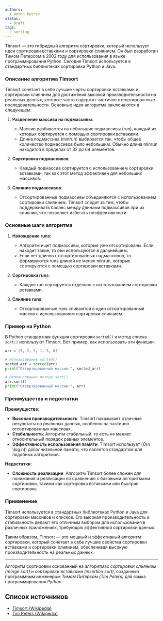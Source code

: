 ```yaml
---
authors:
  - Anton Petrov
status:
  - Draft
tags:
  - sorting
---
```


Timsort — это гибридный алгоритм сортировки, который использует идеи сортировки вставками и сортировки слиянием. Он был разработан Тимом Петерсом в 2002 году для использования в языке программирования Python. Сегодня Timsort используется в стандартных библиотеках сортировки Python и Java.

### Описание алгоритма Timsort

Timsort сочетает в себе лучшие черты сортировки вставками и сортировки слиянием для достижения высокой производительности на реальных данных, которые часто содержат частично отсортированные последовательности. Основные идеи алгоритма заключаются в следующем:

1. **Разделение массива на подмассивы**:
   - Массив разбивается на небольшие подмассивы (run), каждый из которых сортируется с помощью сортировки вставками.
   - Длина подмассива (minrun) выбирается так, чтобы общее количество подмассивов было небольшим. Обычно длина minrun находится в пределах от 32 до 64 элементов.

2. **Сортировка подмассивов**:
   - Каждый подмассив сортируется с использованием сортировки вставками, так как этот метод эффективен для небольших массивов.

3. **Слияние подмассивов**:
   - Отсортированные подмассивы объединяются с использованием сортировки слиянием. Timsort следит за тем, чтобы поддерживать баланс между длинами подмассивов при их слиянии, что позволяет избегать неэффективности.

### Основные шаги алгоритма

1. **Нахождение runs**:
   - Алгоритм ищет подмассивы, которые уже отсортированы. Если находит такие, то они используются в дальнейшем.
   - Если нет длинных отсортированных подмассивов, то формируются runs длиной не менее minrun, которые сортируются с помощью сортировки вставками.

2. **Сортировка runs**:
   - Каждое run сортируется отдельно с использованием сортировки вставками.

3. **Слияние runs**:
   - Отсортированные runs сливаются в один отсортированный массив с использованием сортировки слиянием.

### Пример на Python

В Python стандартная функция сортировки `sorted()` и метод списка `sort()` используют Timsort. Вот пример, как использовать эти функции:

```python
arr = [5, 2, 9, 1, 5, 6]

# Использование sorted()
sorted_arr = sorted(arr)
print("Отсортированный массив:", sorted_arr)

# Использование метода sort()
arr.sort()
print("Отсортированный массив:", arr)
```

### Преимущества и недостатки

**Преимущества**:
- **Высокая производительность**: Timsort показывает отличные результаты на реальных данных, особенно на частично отсортированных массивах.
- **Стабильность**: Алгоритм стабильный, то есть не меняет относительный порядок равных элементов.
- **Эффективность использования памяти**: Timsort использует \(O(n \log n)\) дополнительной памяти, что является стандартом для подобных алгоритмов.

**Недостатки**:
- **Сложность реализации**: Алгоритм Timsort более сложен для понимания и реализации по сравнению с базовыми алгоритмами сортировки, такими как сортировка вставками или быстрая сортировка.

### Применение

Timsort используется в стандартных библиотеках Python и Java для сортировки массивов и списков. Его высокая производительность и стабильность делают его отличным выбором для использования в различных приложениях, требующих эффективной сортировки данных.

Таким образом, Timsort — это мощный и эффективный алгоритм сортировки, который сочетает в себе лучшие свойства сортировки вставками и сортировки слиянием, обеспечивая высокую производительность на реальных данных.

---

Алгоритм сортировки основанный на алгоритмах *сортировки слиянием (merge sort)* и *сортировки вставками (insertion sort)*, созданный программным инженером *Тимом Питерсом (Tim Peters)* для языка программирования *Python*.

## Список источников

- [Timsort (Wikipedia)](https://en.wikipedia.org/wiki/Timsort)
- [Tim Peters (Wikipedia)](https://en.wikipedia.org/wiki/Tim_Peters_(software_engineer))